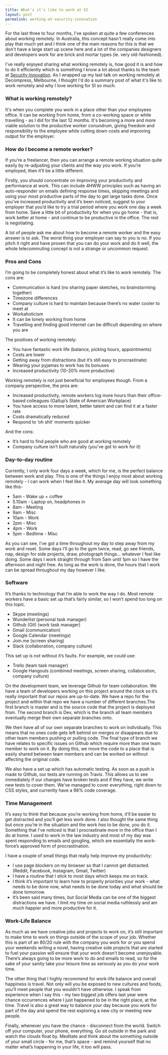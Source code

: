 ```yaml
---
title: What's it's like to work at SI
layout: post
permalink: working-at-security-innovation
---
```


For the last three to four months, I've spoken at quite a few conferences about working remotely. In Australia, this concept hasn't really come into play that much yet and I think one of the main reasons for this is that we don't have a large start up scene here and a lot of the companies designers and developers work for are brick and mortar types (ie. very old-fashioned).

I've really enjoyed sharing what working remotely is, how good it is and how to do it efficiently which is something I know a lot about thanks to the team at [Security Innovation](http://www.securityinnovation.com). As I wrapped up my last talk on working remotely at Decompress, Melbourne, I thought I'd do a summary post of what it's like to work remotely and why I love working for SI so much.

### What is working remotely?

It's when you complete you work in a place other than your employees office. It can be working from home, from a co-working space or while travelling - as I did for the last 12 months. It's becoming a more and more viable solution to the productive worker conundrum, giving freedom and responsibility to the employee while cutting down costs and improving output for the employer.

### How do I become a remote worker?

If you’re a freelancer, then you can arrange a remote working situation quite easily by re-adjusting your clients and the way you work. If you’re employed, then it’ll be a little different.

Firstly, you should concentrate on improving your productivity and performance at work. This can include 4HWW principles such as having an auto-responder on emails defining response times, skipping meetings and using your most productive parts of the day to get large tasks done. Once you’ve increased productivity and it’s been noticed, suggest to your employer that you’d like to try a trial period where you work one day a week from home. Save a little bit of productivity for when you go home - that is, work better at home - and continue to be productive in the office. The rest is negotiating.

A lot of people ask me about how to become a remote worker and the easy answer is to ask. The worst thing your employer can say to you is no. If you pitch it right and have proven that you can do your work and do it well, the whole telecommuting concept is not a strange or uncommon request.

### Pros and Cons

I’m going to be completely honest about what it’s like to work remotely. The cons are:

* Communication is hard (no sharing paper sketches, no brainstorming together)
* Timezone differences
* Company culture is hard to maintain because there’s no water cooler to meet at
* Workaholicism
* It can be lonely working from home
* Travelling and finding good internet can be difficult depending on where you are

The positives of working remotely:

* You have fantastic work life (balance, picking hours, appointments)
* Costs are lower
* Getting away from distractions (but it’s still easy to procrastinate)
* Wearing your pyjamas to work has its bonuses
* Increased productivity (10-20% more productive)

Working remotely is not just beneficial for employees though. From a company perspective, the pros are:

* Increased productivity, remote workers log more hours than their office-based colleagues (Gallup’s State of American Workplace)
* You have access to more talent, better talent and can find it at a faster rate
* Costs dramatically reduced
* Respond to ‘oh shit’ moments quicker

And the cons:

* It’s hard to find people who are good at working remotely
* Company culture isn’t built naturally (you’ve got to work for it)

### Day-to-day routine

Currently, I only work four days a week, which for me, is the perfect balance between work and play. This is one of the things I enjoy most about working remotely - I can work when I feel like it. My average day will look something like this-

* 5am - Wake up + coffee
* 5.10am - Laptop on, headphones in
* 8am - Meeting
* 9am - Misc
* 10am - Work
* 2pm - Misc
* 4pm - Work
* 5pm - Bedtime - Misc

As you can see, I’ve got a time throughout my day to step away from my work and reset.  Some days I’ll go to the gym twice, read, go see friends, nap, design for side projects, draw, photograph things… whatever I feel like doing.  Some days I work straight through from 5am until 1pm so I have the afternoon and night free.  As long as the work is done, the hours that I work can be spread throughout my day however I like.

### Software

It’s thanks to technology that I’m able to work the way I do. Most remote workers have a basic set up that’s fairly similar, so I won’t spend too long on this topic.

* Skype (meetings)
* Wunderlist (personal task manager)
* Github (Git) (work task manager)
* Gmail (communication)
* Google Calendar (meetings)
* Join.me (screen sharing)
* Slack (collaboration, company culture)

This set up is not without it’s faults. For example, we could use:

* Trello (team task manager)
* Google Hangouts (combined meetings, screen sharing, collaboration, company culture)

On the development team, we leverage Github for team collaboration. We have a team of developers working on this project around the clock so it’s really important that our repos are up-to-date.  We have a repo for the project and within that repo we have a number of different branches.The first branch is master and is the source code that the project is deployed from. The second branch is Dev, which is the branch all team members eventually merge their own separate branches onto.

We then have all of our own separate branches to work on individually. This means that no ones code gets left behind on merges or disappears due to other team members pushing or pulling code. The final type of branch we have relates to specific issues on Github which require more than one team member to work on it. By doing this, we move the code to a place that is easily shared between team members and can be worked on without affecting the original code.

We also have a set up which has automatic testing. As soon as a push is made to Github, our tests are running on Travis. This allows us to see immediately if our changes have broken tests and if they have, we write new tests to cover them. We’ve managed to cover everything, right down to CSS styles, and currently have a 98% code coverage.

### Time Management

It’s easy to think that because you’re working from home, it’ll be easier to get distracted and you’ll get less work done. I also thought the same thing but once you’re in the situation and the work *has* to be done, you do it. Something that I’ve noticed is that I procrastinate more in the office than I do at home.  I used to work in the law industry and most of my day was spent responding to emails and googling, which are essentially the work-force’s approved form of procrastination.

I have a couple of small things that really help improve my productivity:

* I use page blockers on my browser so that I cannot get distracted. (Reddit, Facebook, Instagram, Gmail, Twitter)
* I have a routine that I stick to most days which keeps me on track.
* I think it’s important to learn how to properly priorities your work - what needs to be done now, what needs to be done today and what should be done tomorrow.
* It’s been said many times, but Social Media can be one of the biggest distractions we have. I limit my time on social media ruthlessly and am much happier and more productive for it.

### Work-Life Balance

As much as we have creative jobs and projects to work on, it’s still important to make time to work on things outside of the scope of your job. Whether this is part of an 80/20 rule with the company you work for or you spend your weekends writing a novel, having creative side projects that are started to fuel your passion will ensure that your work doesn’t become unenjoyable. There’s always going to be more work to do and emails to read, so for the sake of your sanity take your leisure time as seriously as you do your work time.

The other thing that I highly recommend for work-life balance and overall happiness is travel. Not only will you be exposed to new cultures and foods, you’ll meet people that you wouldn’t have otherwise. I speak from experience when I say this - my two biggest job offers last year were chance occurrences where I just happened to be in the right place, at the time. Travel is also a great way to balance your day because you work for part of the day and spend the rest exploring a new city or meeting new people.

Finally, whenever you have the chance - disconnect from the world. Switch off your computer, your phone, everything. Go sit outside in the park and watch the clouds float by. Meditate and think about the something outside of your small circle - for me, that’s space - and remind yourself that no matter what’s happening in your life, it too will pass.
